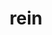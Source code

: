 ---
category: 4-letters
denotation: null
name: rein
reference_link: https://www.etymonline.com/word/rein
root_language: null
root_name: null
title: rein
type: free
word_sums:
- respelling: rein
  sum: 'Rein + '
---